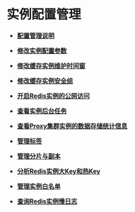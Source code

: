 # 实例配置管理<a name="ZH-CN_TOPIC_0148195267"></a>

-   **[配置管理说明](配置管理说明.md)**  

-   **[修改实例配置参数](修改实例配置参数.md)**  

-   **[修改缓存实例维护时间窗](修改缓存实例维护时间窗.md)**  

-   **[修改缓存实例安全组](修改缓存实例安全组.md)**  

-   **[开启Redis实例的公网访问](开启Redis实例的公网访问.md)**  

-   **[查看实例后台任务](查看实例后台任务.md)**  

-   **[查看Proxy集群实例的数据存储统计信息](查看Proxy集群实例的数据存储统计信息.md)**  

-   **[管理标签](管理标签.md)**  

-   **[管理分片与副本](管理分片与副本.md)**  

-   **[分析Redis实例大Key和热Key](分析Redis实例大Key和热Key.md)**  

-   **[管理实例白名单](管理实例白名单.md)**  

-   **[查询Redis实例慢日志](查询Redis实例慢日志.md)**  



